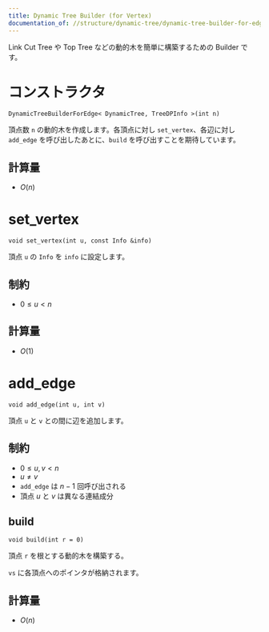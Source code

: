 ```yaml
---
title: Dynamic Tree Builder (for Vertex)
documentation_of: //structure/dynamic-tree/dynamic-tree-builder-for-edge.hpp
---
```


Link Cut Tree や Top Tree などの動的木を簡単に構築するための Builder です。

# コンストラクタ

```
DynamicTreeBuilderForEdge< DynamicTree, TreeDPInfo >(int n)
```

頂点数 `n` の動的木を作成します。各頂点に対し `set_vertex`、各辺に対し `add_edge` を呼び出したあとに、`build` を呼び出すことを期待しています。

## 計算量

- $O(n)$

# set_vertex

```
void set_vertex(int u, const Info &info)
```

頂点 `u` の `Info` を `info` に設定します。

## 制約

- $0 \leq u \lt n$

## 計算量

- $O(1)$

# add_edge

```
void add_edge(int u, int v)
```

頂点 `u` と `v` との間に辺を追加します。

## 制約

- $0 \leq u, v \lt n$
- $u \neq v$
- `add_edge` は $n - 1$ 回呼び出される
- 頂点 $u$ と $v$ は異なる連結成分

## build

```
void build(int r = 0)
```

頂点 `r` を根とする動的木を構築する。

`vs` に各頂点へのポインタが格納されます。

## 計算量

- $O(n)$
